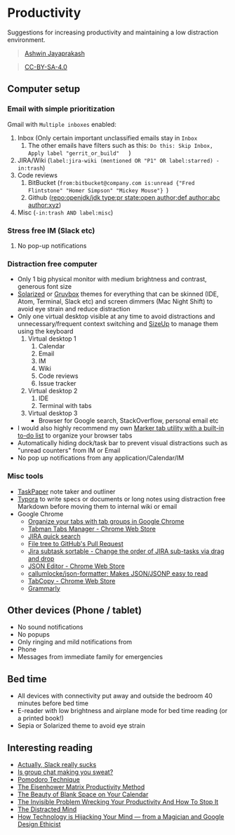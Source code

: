 # Productivity

Suggestions for increasing productivity and maintaining a low distraction environment.

> [Ashwin Jayaprakash](https://ashwinjay.github.io/)

> [CC-BY-SA-4.0](https://creativecommons.org/licenses/by-sa/4.0/)

## Computer setup

### Email with simple prioritization

Gmail with `Multiple inboxes` enabled:
1. Inbox (Only certain important unclassified emails stay in `Inbox`
   1. The other emails have filters such as this: `Do this: Skip Inbox, Apply label "gerrit_or_build"	`)
1. JIRA/Wiki (`label:jira-wiki (mentioned OR "P1" OR label:starred) -in:trash`)
1. Code reviews
   1. BitBucket (`from:bitbucket@company.com is:unread {"Fred Flintstone" "Homer Simpson" "Mickey Mouse"} `)
   2. Github ([repo:openjdk/jdk type:pr state:open author:def author:abc author:xyz](https://github.com/search?q=repo%3Aopenjdk%2Fjdk+type%3Apr+state%3Aopen+author%3Ajddarcy+author%3Ashipilev+author%3AAlanBateman&type=Issues))
1. Misc (`-in:trash AND label:misc`)

### Stress free IM (Slack etc)

1. No pop-up notifications

### Distraction free computer

* Only 1 big physical monitor with medium brightness and contrast, generous font size
* [Solarized](http://ethanschoonover.com/solarized) or [Gruvbox](https://www.google.com/search?q=gruvbox+theme) themes for everything that can be skinned (IDE, Atom, Terminal, Slack etc) and screen dimmers (Mac Night Shift) to avoid eye strain and reduce distraction
* Only one virtual desktop visible at any time to avoid distractions and unnecessary/frequent context switching and [SizeUp](http://www.irradiatedsoftware.com/sizeup/) to manage them using the keyboard
  1. Virtual desktop 1
     1. Calendar
     1. Email
     1. IM
     1. Wiki
     1. Code reviews
     1. Issue tracker
  1. Virtual desktop 2
     1. IDE
     1. Terminal with tabs
  1. Virtual desktop 3
     * Browser for Google search, StackOverflow, personal email etc
* I would also highly recommend my own [Marker tab utility with a built-in to-do list](https://github.com/AshwinJay/todo) to organize your browser tabs
* Automatically hiding dock/task bar to prevent visual distractions such as "unread counters" from IM or Email
* No pop up notifications from any application/Calendar/IM

### Misc tools
* [TaskPaper](https://www.taskpaper.com/) note taker and outliner
* [Typora](https://typora.io/) to write specs or documents or long notes using distraction free Markdown before moving them to internal wiki or email
* Google Chrome
    * [Organize your tabs with tab groups in Google Chrome](https://blog.google/products/chrome/manage-tabs-with-google-chrome/)
    * [Tabman Tabs Manager - Chrome Web Store](https://chrome.google.com/webstore/detail/tabman-tabs-manager/hgmnkflcjcohihpdcniifjbafcdelhlm)  
    * [JIRA quick search](https://stackoverflow.com/questions/17239740/add-jira-quick-search-to-chrome-omnibox)
    * [File tree to GitHub's Pull Request](https://github.com/berzniz/github_pr_tree)
    * [Jira subtask sortable - Change the order of JIRA sub-tasks via drag and drop](https://github.com/gaerae/jira-subtask-sortable)  
    * [JSON Editor - Chrome Web Store](https://chrome.google.com/webstore/detail/json-editor/lhkmoheomjbkfloacpgllgjcamhihfaj)  
    * [callumlocke/json-formatter: Makes JSON/JSONP easy to read](https://github.com/callumlocke/json-formatter)  
    * [TabCopy - Chrome Web Store](https://chrome.google.com/webstore/detail/tabcopy/micdllihgoppmejpecmkilggmaagfdmb)  
    * [Grammarly](http://grammarly.com/)

## Other devices (Phone / tablet)

* No sound notifications
* No popups
* Only ringing and mild notifications from
 * Phone
 * Messages from immediate family for emergencies

## Bed time

* All devices with connectivity put away and outside the bedroom 40 minutes before bed time
* E-reader with low brightness and airplane mode for bed time reading (or a printed book!)
 * Sepia or Solarized theme to avoid eye strain

## Interesting reading
* [Actually, Slack really sucks](https://medium.com/@chrisjbatts/actually-slack-really-sucks-625802f1420a)
* [Is group chat making you sweat?](https://m.signalvnoise.com/is-group-chat-making-you-sweat-744659addf7d)
* [Pomodoro Technique](http://pomodorotechnique.com/)
* [The Eisenhower Matrix Productivity Method](http://blog.trello.com/eisenhower-matrix-productivity-tool-trello-board)
* [The Beauty of Blank Space on Your Calendar](http://www.andrewmerle.com/blog/2016/1/11/the-beauty-of-blank-space-on-your-calendar)
* [The Invisible Problem Wrecking Your Productivity And How To Stop It](http://blog.trello.com/why-context-switching-ruins-productivity/)
* [The Distracted Mind](https://youtu.be/7Wg0ho9UELY)
* [How Technology is Hijacking Your Mind — from a Magician and Google Design Ethicist](https://medium.com/swlh/how-technology-hijacks-peoples-minds-from-a-magician-and-google-s-design-ethicist-56d62ef5edf3)


